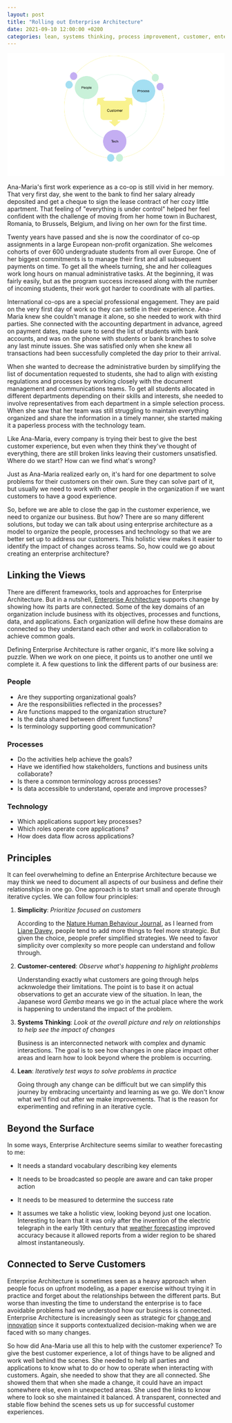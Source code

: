 ```yaml
---
layout: post
title: "Rolling out Enterprise Architecture"
date: 2021-09-10 12:00:00 +0200
categories: lean, systems thinking, process improvement, customer, enterprise architecture 
---
```


![Network](/images/posts/ea.png)

Ana-Maria's first work experience as a co-op is still vivid in her memory. That very first day, she went to the bank to find her salary already deposited and get a cheque to sign the lease contract of her cozy little apartment. That feeling of "everything is under control" helped her feel confident with the challenge of moving from her home town in Bucharest, Romania, to Brussels, Belgium, and living on her own for the first time. 

Twenty years have passed and she is now the coordinator of co-op assignments in a large European non-profit organization. She welcomes cohorts of over 600 undergraduate students from all over Europe. One of her biggest commitments is to manage their first and all subsequent payments on time. To get all the wheels turning, she and her colleagues work long hours on manual administrative tasks. At the beginning, it was fairly easily, but as the program success increased along with the number of incoming students, their work got harder to coordinate with all parties. 

International co-ops are a special professional engagement. They are paid on the very first day of work so they can settle in their experience. Ana-Maria knew she couldn't manage it alone, so she needed to work with third parties. She connected with the accounting department in advance, agreed on payment dates, made sure to send the list of students with bank accounts, and was on the phone with students or bank branches to solve any last minute issues. She was satisfied only when she knew all transactions had been successfully completed the day prior to their arrival.

When she wanted to decrease the administrative burden by simplifying the list of documentation requested to students, she had to align with existing regulations and processes by working closely with the document management and communications teams. To get all students allocated in different departments depending on their skills and interests, she needed to involve representatives from each department in a simple selection process. When she saw that her team was still struggling to maintain everything organized and share the information in a timely manner, she started making it a paperless process with the technology team. 

Like Ana-Maria, every company is trying their best to give the best customer experience, but even when they think they've thought of everything, there are still broken links leaving their customers unsatisfied. Where do we start? How can we find what's wrong?

<!-- more -->

Just as Ana-Maria realized early on, it's hard for one department to solve problems for their customers on their own. Sure they can solve part of it, but usually we need to work with other people in the organization if we want customers to have a good experience.

So, before we are able to close the gap in the customer experience, we need to organize our business. But how? There are so many different solutions, but today we can talk about using enterprise architecture as a model to organize the people, processes and technology so that we are better set up to address our customers. This holistic view makes it easier to identify the impact of changes across teams. So, how could we go about creating an enterprise architecture?

## Linking the Views

There are different frameworks, tools and approaches for Enterprise Architecture. But in a nutshell, [Enterprise Architecture][ea-gartner] supports change by showing how its parts are connected. Some of the key domains of an organization include business with its objectives, processes and functions, data, and applications. Each organization will define how these domains are connected so they understand each other and work in collaboration to achieve common goals.

Defining Enterprise Architecture is rather organic, it's more like solving a puzzle. When we work on one piece, it points us to another one until we complete it. A few questions to link the different parts of our business are:

### People

- Are they supporting organizational goals? 
- Are the responsibilities reflected in the processes?
- Are functions mapped to the organization structure? 
- Is the data shared between different functions? 
- Is terminology supporting good communication?

### Processes

- Do the activities help achieve the goals?
- Have we identified how stakeholders, functions and business units collaborate?
- Is there a common terminology across processes?
- Is data accessible to understand, operate and improve processes?

### Technology

- Which applications support key processes?
- Which roles operate core applications?
- How does data flow across applications?

## Principles

It can feel overwhelming to define an Enterprise Architecture because we may think we need to document all aspects of our business and define their relationships in one go. One approach is to start small and operate through iterative cycles. We can follow four principles:

1. **Simplicity**: _Prioritize focused on customers_

    According to the [Nature Human Behaviour Journal][Nature], as I learned from [Liane Davey][liane-davey], people tend to add more things to feel more strategic. But given the choice, people prefer simplified strategies. We need to favor simplicity over complexity so more people can understand and follow through.

2. **Customer-centered**: _Observe what's happening to highlight problems_

    Understanding exactly what customers are going through helps acknwoledge their limitations. The point is to base it on actual observations to get an accurate view of the situation. In lean, the Japanese word _Gemba_ means we go in the actual place where the work is happening to understand the impact of the problem.

3. **Systems Thinking**: _Look at the overall picture and rely on relationships to help see the impact of changes_

    Business is an interconnected network with complex and dynamic interactions. The goal is to see how changes in one place impact other areas and learn how to look beyond where the problem is occurring.

4. **Lean**: _Iteratively test ways to solve problems in practice_

    Going through any change can be difficult but we can simplify this journey by embracing uncertainty and learning as we go. We don't know what we'll find out after we make improvements. That is the reason for experimenting and refining in an iterative cycle.

## Beyond the Surface

In some ways, Enterprise Architecture seems similar to weather forecasting to me:

- It needs a standard vocabulary describing key elements

- It needs to be broadcasted so people are aware and can take proper action

- It needs to be measured to determine the success rate

- It assumes we take a holistic view, looking beyond just one location. Interesting to learn that it was only after the invention of the electric telegraph in the early 19th century that [weather forecasting][weather-forecasting] improved accuracy because it allowed reports from a wider region to be shared almost instantaneously.

## Connected to Serve Customers

Enterprise Architecture is sometimes seen as a heavy approach when people focus on upfront modeling, as a paper exercise without trying it in practice and forget about the relationships between the different parts. But worse than investing the time to understand the enterprise is to face avoidable problems had we understood how our business is connected. Enterprise Architecture is increasingly seen as strategic for [change and innovation][ea-innovation] since it supports contextualized decision-making when we are faced with so many changes.

So how did Ana-Maria use all this to help with the customer experience? To give the best customer experience, a lot of things have to be aligned and work well behind the scenes. She needed to help all parties and applications to know what to do or how to operate when interacting with customers. Again, she needed to show that they are all connected. She showed them that when she made a change, it could have an impact somewhere else, even in unexpected areas. She used the links to know where to look so she maintained it balanced. A transparent, connected and stable flow behind the scenes sets us up for successful customer experiences.

[weather-forecasting]: https://www.bbc.com/news/magazine-32483678 

[Nature]: https://www.nature.com/articles/s41586-021-03380-y

[liane-davey]: https://www.lianedavey.com/why-youre-so-busy-and-how-to-ruthlessly-prioritize/

[ea-gartner]: https://www.gartner.com/en/information-technology/glossary/enterprise-architecture-ea 

[ea-innovation]: https://www.gartner.com/smarterwithgartner/enterprise-architecture-enables-digital-innovation/